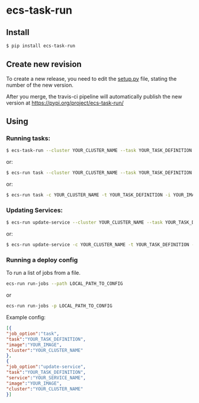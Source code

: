 # ecs-task-run

## Install

```bash
$ pip install ecs-task-run
```

## Create new revision

To create a new release, you need to edit the [setup.py](https://github.com/Creditas/ecs-task-run/blob/master/setup.py#L8) file, stating the number of the new version.

After you merge, the travis-ci pipeline will automatically publish the new version at https://pypi.org/project/ecs-task-run/


## Using

### Running tasks:
```bash
$ ecs-task-run --cluster YOUR_CLUSTER_NAME --task YOUR_TASK_DEFINITION --image YOUR_IMAGE
```
or:
```bash
$ ecs-run task --cluster YOUR_CLUSTER_NAME --task YOUR_TASK_DEFINITION --image YOUR_IMAGE
```
or:
```bash
$ ecs-run task -c YOUR_CLUSTER_NAME -t YOUR_TASK_DEFINITION -i YOUR_IMAGE
```

### Updating Services:
```bash
$ ecs-run update-service --cluster YOUR_CLUSTER_NAME --task YOUR_TASK_DEFINITION --image YOUR_IMAGE --service YOUR_SERVICE_NAME
```
or:
```bash
$ ecs-run update-service -c YOUR_CLUSTER_NAME -t YOUR_TASK_DEFINITION -i YOUR_IMAGE -s YOUR_SERVICE_NAME
```

### Running a deploy config
To run a list of jobs from a file.
```bash
ecs-run run-jobs --path LOCAL_PATH_TO_CONFIG
```
or
```bash
ecs-run run-jobs -p LOCAL_PATH_TO_CONFIG
```

Example config:
```json
[{
"job_option":"task",
"task":"YOUR_TASK_DEFINITION",
"image":"YOUR_IMAGE",
"cluster":"YOUR_CLUSTER_NAME"
},
{
"job_option":"update-service",
"task":"YOUR_TASK_DEFINITION",
"service":"YOUR_SERVICE_NAME",
"image":"YOUR_IMAGE",
"cluster":"YOUR_CLUSTER_NAME"
}]
```


